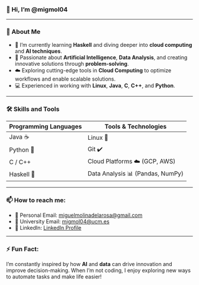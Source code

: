 ### 👋 Hi, I’m @migmol04

---

### 👀 About Me
- 🌱 I’m currently learning **Haskell** and diving deeper into **cloud computing** and **AI techniques**.
- 🤖 Passionate about **Artificial Intelligence**, **Data Analysis**, and creating innovative solutions through **problem-solving**.
- ☁️ Exploring cutting-edge tools in **Cloud Computing** to optimize workflows and enable scalable solutions.
- 💻 Experienced in working with **Linux**, **Java**, **C**, **C++**, and **Python**.

---

### 🛠️ Skills and Tools
| **Programming Languages** | **Tools & Technologies**       |
|----------------------------|---------------------------------|
| Java ☕                    | Linux 🐧                       |
| Python 🐍                 | Git ✔️                         |
| C / C++                   | Cloud Platforms ☁️ (GCP, AWS) |
| Haskell 🔗                | Data Analysis 📊 (Pandas, NumPy) |

---

### 📫 How to reach me:
- 📧 Personal Email: [miguelmolinadelarosa@gmail.com](mailto:miguelmolinadelarosa@gmail.com)
- 📧 University Email: [migmol04@ucm.es](mailto:migmol04@ucm.es)
- 💼 LinkedIn: [LinkedIn Profile](www.linkedin.com/in/miguel-ángel-molina-de-la-rosa-10a728268)

---

### ⚡ Fun Fact:
I’m constantly inspired by how **AI** and **data** can drive innovation and improve decision-making. When I’m not coding, I enjoy exploring new ways to automate tasks and make life easier!

